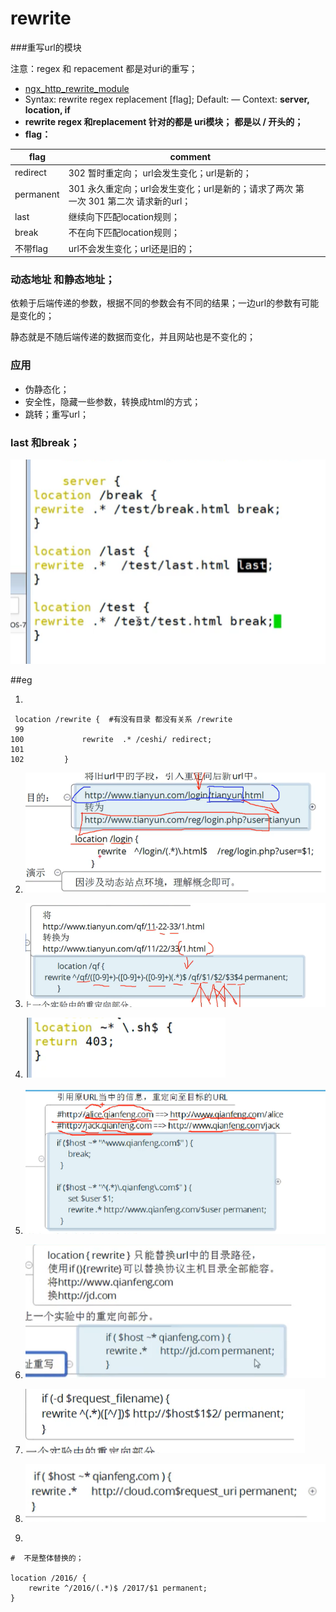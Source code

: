 # rewrite  

###重写url的模块

注意：regex  和 repacement 都是对uri的重写；

- [ngx_http_rewrite_module](https://nginx.org/en/docs/http/ngx_http_rewrite_module.html)
- Syntax:	rewrite regex replacement [flag];
  Default:	—
  Context:	**server, location, if**
- **rewrite regex 和replacement 针对的都是 uri模块；** **都是以 / 开头的；**
- **flag：**

| flag      | comment                                                      |      |
| --------- | ------------------------------------------------------------ | ---- |
| redirect  | 302  暂时重定向； url会发生变化；url是新的；                 |      |
| permanent | 301 永久重定向；url会发生变化；url是新的；请求了两次  第一次 301 第二次 请求新的url； |      |
| last      | 继续向下匹配location规则；                                   |      |
| break     | 不在向下匹配location规则；                                   |      |
| 不带flag  | url不会发生变化；url还是旧的；                               |      |



### 动态地址  和静态地址；

依赖于后端传递的参数，根据不同的参数会有不同的结果；一边url的参数有可能是变化的；

静态就是不随后端传递的数据而变化，并且网站也是不变化的；



### 应用

* 伪静态化；
* 安全性，隐藏一些参数，转换成html的方式；
* 跳转；重写url；

### last 和break；

![image-20220605154616787](rewrite.assets/image-20220605154616787.png)

##eg

1. 

 ````nginx
  location /rewrite {  #有没有目录 都没有关系 /rewrite
  99 
 100             rewrite  .* /ceshi/ redirect;
 101 
 102         }
 ````

2.  ![image-20220605153428289](rewrite.assets/image-20220605153428289.png)

3. ![image-20220605153348945](rewrite.assets/image-20220605153348945.png)

4. ![image-20220605153912317](rewrite.assets/image-20220605153912317.png)

5. ![image-20220605153742330](rewrite.assets/image-20220605153742330.png)

6. ![image-20220605155005514](rewrite.assets/image-20220605155005514.png)

7. ![image-20220605163314948](rewrite.assets/image-20220605163314948.png)

8. ![image-20220605162702151](rewrite.assets/image-20220605162702151.png)

9. 

   `````nginx
   #  不是整体替换的；
   
   location /2016/ {
       rewrite ^/2016/(.*)$ /2017/$1 permanent;
   }
   `````
